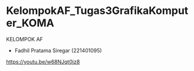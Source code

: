 # KelompokAF_Tugas3GrafikaKomputer_KOMA

KELOMPOK AF
- Fadhil Pratama Siregar (221401095)

https://youtu.be/w68NJqt0jz8
